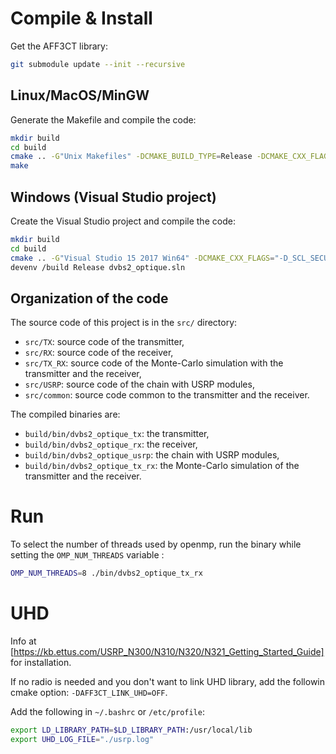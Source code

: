 # Compile & Install

Get the AFF3CT library:

```bash
git submodule update --init --recursive
```

## Linux/MacOS/MinGW

Generate the Makefile and compile the code:

```bash
mkdir build
cd build
cmake .. -G"Unix Makefiles" -DCMAKE_BUILD_TYPE=Release -DCMAKE_CXX_FLAGS="-Wall -funroll-loops -march=native"
make
```

## Windows (Visual Studio project)

Create the Visual Studio project and compile the code:

```bash
mkdir build
cd build
cmake .. -G"Visual Studio 15 2017 Win64" -DCMAKE_CXX_FLAGS="-D_SCL_SECURE_NO_WARNINGS /EHsc"
devenv /build Release dvbs2_optique.sln
```

## Organization of the code

The source code of this project is in the `src/` directory:
- `src/TX`: source code of the transmitter,
- `src/RX`: source code of the receiver,
- `src/TX_RX`: source code of the Monte-Carlo simulation with the transmitter and the receiver,
- `src/USRP`: source code of the chain with USRP modules,
- `src/common`: source code common to the transmitter and the receiver.

The compiled binaries are:
- `build/bin/dvbs2_optique_tx`: the transmitter,
- `build/bin/dvbs2_optique_rx`: the receiver,
- `build/bin/dvbs2_optique_usrp`: the chain with USRP modules,
- `build/bin/dvbs2_optique_tx_rx`: the Monte-Carlo simulation of the transmitter and the receiver.

# Run

To select the number of threads used by openmp, run the binary while setting the `OMP_NUM_THREADS` variable : 
```bash 
OMP_NUM_THREADS=8 ./bin/dvbs2_optique_tx_rx
```

# UHD
Info at [https://kb.ettus.com/USRP_N300/N310/N320/N321_Getting_Started_Guide] for installation.

If no radio is needed and you don't want to link UHD library, add the followin cmake option: `-DAFF3CT_LINK_UHD=OFF`.

Add the following in `~/.bashrc` or `/etc/profile`:
```bash
export LD_LIBRARY_PATH=$LD_LIBRARY_PATH:/usr/local/lib
export UHD_LOG_FILE="./usrp.log"
```
